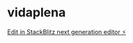# vidaplena

[Edit in StackBlitz next generation editor ⚡️](https://stackblitz.com/~/github.com/mateusdegrande/vidaplena)